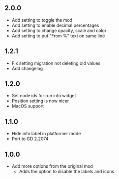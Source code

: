 ## 2.0.0
- Add setting to toggle the mod
- Add setting to enable decimal percentages
- Add setting to change opacity, scale and color
- Add setting to put "From %" text on same line

## 1.2.1
- Fix setting migration not deleting old values
- Add changelog

## 1.2.0
- Set node ids for run info widget
- Position setting is now nicer
- MacOS support

## 1.1.0
- Hide info label in platformer mode
- Port to GD 2.2074

## 1.0.0
- Add more options from the original mod
  - Adds the option to disable the labels and icons